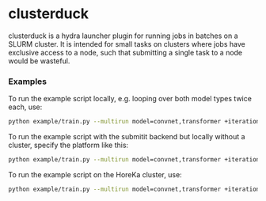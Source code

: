 # clusterduck

clusterduck is a hydra launcher plugin for running jobs in batches on a SLURM cluster. It is intended for small tasks on clusters where jobs have exclusive access to a node, such that submitting a single task to a node would be wasteful.

### Examples

To run the example script locally, e.g. looping over both model types twice each, use:
```bash
python example/train.py --multirun model=convnet,transformer +iteration="range(2)"
```

To run the example script with the submitit backend but locally without a cluster, specify the platform like this:
```bash
python example/train.py --multirun model=convnet,transformer +iteration="range(2)" +platform=slurm_debug
```

To run the example script on the HoreKa cluster, use:
```bash
python example/train.py --multirun model=convnet,transformer +iteration="range(2)" +platform=horeka
```
